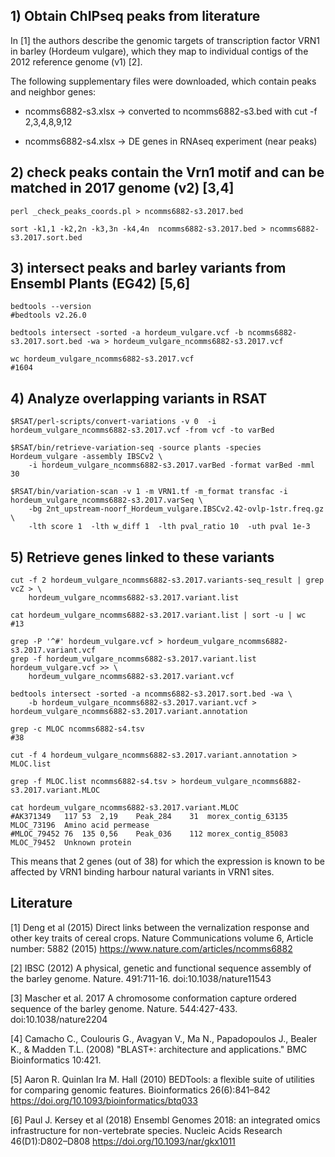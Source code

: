 
## 1) Obtain ChIPseq peaks from literature

In [1] the authors describe the genomic targets of transcription factor VRN1 in barley (Hordeum vulgare),
which they map to individual contigs of the 2012 reference genome (v1) [2].

The following supplementary files were downloaded, which contain peaks and neighbor genes:

+ ncomms6882-s3.xlsx -> converted to ncomms6882-s3.bed with cut -f 2,3,4,8,9,12 

+ ncomms6882-s4.xlsx -> DE genes in RNAseq experiment (near peaks)

## 2) check peaks contain the Vrn1 motif and can be matched in 2017 genome (v2) [3,4]

```
perl _check_peaks_coords.pl > ncomms6882-s3.2017.bed

sort -k1,1 -k2,2n -k3,3n -k4,4n  ncomms6882-s3.2017.bed > ncomms6882-s3.2017.sort.bed
```

## 3) intersect peaks and barley variants from Ensembl Plants (EG42) [5,6]

```
bedtools --version 
#bedtools v2.26.0

bedtools intersect -sorted -a hordeum_vulgare.vcf -b ncomms6882-s3.2017.sort.bed -wa > hordeum_vulgare_ncomms6882-s3.2017.vcf

wc hordeum_vulgare_ncomms6882-s3.2017.vcf
#1604
```

## 4) Analyze overlapping variants in RSAT

```
$RSAT/perl-scripts/convert-variations -v 0  -i hordeum_vulgare_ncomms6882-s3.2017.vcf -from vcf -to varBed

$RSAT/bin/retrieve-variation-seq -source plants -species Hordeum_vulgare -assembly IBSCv2 \
	-i hordeum_vulgare_ncomms6882-s3.2017.varBed -format varBed -mml 30

$RSAT/bin/variation-scan -v 1 -m VRN1.tf -m_format transfac -i hordeum_vulgare_ncomms6882-s3.2017.varSeq \
	-bg 2nt_upstream-noorf_Hordeum_vulgare.IBSCv2.42-ovlp-1str.freq.gz \
	-lth score 1  -lth w_diff 1  -lth pval_ratio 10  -uth pval 1e-3 
```

## 5) Retrieve genes linked to these variants

```
cut -f 2 hordeum_vulgare_ncomms6882-s3.2017.variants-seq_result | grep vcZ > \
	hordeum_vulgare_ncomms6882-s3.2017.variant.list

cat hordeum_vulgare_ncomms6882-s3.2017.variant.list | sort -u | wc
#13

grep -P '^#' hordeum_vulgare.vcf > hordeum_vulgare_ncomms6882-s3.2017.variant.vcf
grep -f hordeum_vulgare_ncomms6882-s3.2017.variant.list hordeum_vulgare.vcf >> \
	hordeum_vulgare_ncomms6882-s3.2017.variant.vcf

bedtools intersect -sorted -a ncomms6882-s3.2017.sort.bed -wa \
	-b hordeum_vulgare_ncomms6882-s3.2017.variant.vcf > hordeum_vulgare_ncomms6882-s3.2017.variant.annotation

grep -c MLOC ncomms6882-s4.tsv
#38

cut -f 4 hordeum_vulgare_ncomms6882-s3.2017.variant.annotation > MLOC.list
	
grep -f MLOC.list ncomms6882-s4.tsv > hordeum_vulgare_ncomms6882-s3.2017.variant.MLOC

cat hordeum_vulgare_ncomms6882-s3.2017.variant.MLOC
#AK371349	117	53	2,19	Peak_284	31	morex_contig_63135	MLOC_73196	Amino acid permease
#MLOC_79452	76	135	0,56	Peak_036	112	morex_contig_85083	MLOC_79452	Unknown protein
```

This means that 2 genes (out of 38) for which the expression is known to be affected by VRN1 binding harbour natural variants
in VRN1 sites.


## Literature

[1] Deng et al (2015) Direct links between the vernalization response and other key traits of cereal crops. Nature Communications volume 6, Article number: 5882 (2015) <https://www.nature.com/articles/ncomms6882>

[2] IBSC (2012) A physical, genetic and functional sequence assembly of the barley genome. Nature. 491:711-16. doi:10.1038/nature11543

[3] Mascher et al. 2017 A chromosome conformation capture ordered sequence of the barley genome. Nature. 544:427-433. doi:10.1038/nature2204

[4] Camacho C., Coulouris G., Avagyan V., Ma N., Papadopoulos J., Bealer K., & Madden T.L. (2008) "BLAST+: architecture and applications." BMC Bioinformatics 10:421.

[5] Aaron R. Quinlan Ira M. Hall (2010) BEDTools: a flexible suite of utilities for comparing genomic features. Bioinformatics 26(6):841–842 <https://doi.org/10.1093/bioinformatics/btq033>

[6] Paul J. Kersey et al (2018) Ensembl Genomes 2018: an integrated omics infrastructure for non-vertebrate species. Nucleic Acids Research 46(D1):D802–D808 <https://doi.org/10.1093/nar/gkx1011>
